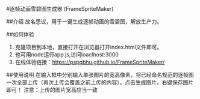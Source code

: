 #逐帧动画雪碧图生成器 (FrameSpriteMaker)

##介绍
故名思议，用于一键生成逐帧动画的雪碧图，解放生产力。

##如何体验
1. 克隆项目到本地，直接打开在浏览器打开index.html文件即可。
2. 也可用node运行app.js,访问loaclhost:3000
3. 在线体验链接：https://pspgbhu.github.io/FrameSpriteMaker/


##使用说明
在输入框中分别输入单张图片的宽高像素，将已经命名规范的逐帧图一次全部上传（再次上传会覆盖之前上传的内容）。点击生成图片，右键保存图片即可！
注意：上传的图片宽高应当一致
